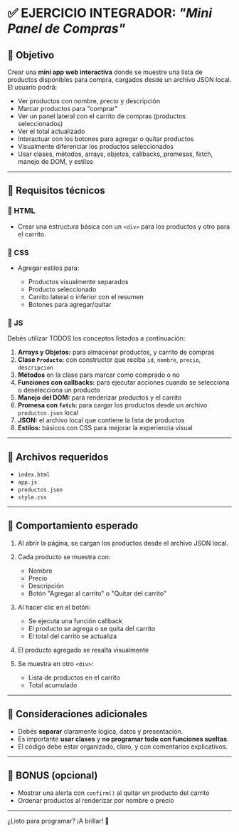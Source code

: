 
# ✅ EJERCICIO INTEGRADOR: *"Mini Panel de Compras"*

## 🎯 Objetivo

Crear una **mini app web interactiva** donde se muestre una lista de productos disponibles para compra, cargados desde un archivo JSON local. El usuario podrá:

* Ver productos con nombre, precio y descripción
* Marcar productos para "comprar"
* Ver un panel lateral con el carrito de compras (productos seleccionados)
* Ver el total actualizado
* Interactuar con los botones para agregar o quitar productos
* Visualmente diferenciar los productos seleccionados
* Usar clases, métodos, arrays, objetos, callbacks, promesas, fetch, manejo de DOM, y estilos

---

## 🧩 Requisitos técnicos

### 🔹 HTML

* Crear una estructura básica con un `<div>` para los productos y otro para el carrito.

### 🔹 CSS

* Agregar estilos para:

  * Productos visualmente separados
  * Producto seleccionado
  * Carrito lateral o inferior con el resumen
  * Botones para agregar/quitar

### 🔹 JS

Debés utilizar TODOS los conceptos listados a continuación:

1. **Arrays y Objetos:** para almacenar productos, y carrito de compras
2. **Clase `Producto`:** con constructor que reciba `id`, `nombre`, `precio`, `descripcion`
3. **Métodos** en la clase para marcar como comprado o no
4. **Funciones con callbacks:** para ejecutar acciones cuando se selecciona o deselecciona un producto
5. **Manejo del DOM:** para renderizar productos y el carrito
6. **Promesa con `fetch`:** para cargar los productos desde un archivo `productos.json` local
7. **JSON:** el archivo local que contiene la lista de productos
8. **Estilos:** básicos con CSS para mejorar la experiencia visual

---

## 📂 Archivos requeridos

* `index.html`
* `app.js`
* `productos.json`
* `style.css`

---

## 🛒 Comportamiento esperado

1. Al abrir la página, se cargan los productos desde el archivo JSON local.
2. Cada producto se muestra con:

   * Nombre
   * Precio
   * Descripción
   * Botón "Agregar al carrito" o "Quitar del carrito"
3. Al hacer clic en el botón:

   * Se ejecuta una función callback
   * El producto se agrega o se quita del carrito
   * El total del carrito se actualiza
4. El producto agregado se resalta visualmente
5. Se muestra en otro `<div>`:

   * Lista de productos en el carrito
   * Total acumulado

---

## 📝 Consideraciones adicionales

* Debés **separar** claramente lógica, datos y presentación.
* Es importante **usar clases** y **no programar todo con funciones sueltas**.
* El código debe estar organizado, claro, y con comentarios explicativos.

---

## 🧠 BONUS (opcional)

* Mostrar una alerta con `confirm()` al quitar un producto del carrito
* Ordenar productos al renderizar por nombre o precio

---

¿Listo para programar? ¡A brillar! 🌟
